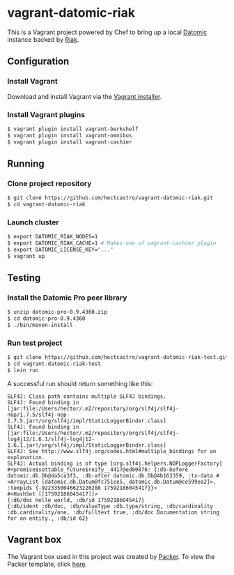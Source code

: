 # vagrant-datomic-riak

This is a Vagrant project powered by Chef to bring up a local
[Datomic](http://www.datomic.com) instance backed by
[Riak](https://basho.com/riak/).

## Configuration

### Install Vagrant

Download and install Vagrant via the
[Vagrant installer](http://downloads.vagrantup.com/).

### Install Vagrant plugins

``` bash
$ vagrant plugin install vagrant-berkshelf
$ vagrant plugin install vagrant-omnibus
$ vagrant plugin install vagrant-cachier
```

## Running

### Clone project repository

``` bash
$ git clone https://github.com/hectcastro/vagrant-datomic-riak.git
$ cd vagrant-datomic-riak
```

### Launch cluster

``` bash
$ export DATOMIC_RIAK_NODES=1
$ export DATOMIC_RIAK_CACHE=1 # Makes use of vagrant-cachier plugin
$ export DATOMIC_LICENSE_KEY="..."
$ vagrant up
```

## Testing

### Install the Datomic Pro peer library

```bash
$ unzip datomic-pro-0.9.4360.zip
$ cd datomic-pro-0.9.4360
$ ./bin/maven-install
```

### Run test project

```bash
$ git clone https://github.com/hectcastro/vagrant-datomic-riak-test.git
$ cd vagrant-datomic-riak-test
$ lein run
```

A successful run should return something like this:

```
SLF4J: Class path contains multiple SLF4J bindings.
SLF4J: Found binding in [jar:file:/Users/hector/.m2/repository/org/slf4j/slf4j-nop/1.7.5/slf4j-nop-1.7.5.jar!/org/slf4j/impl/StaticLoggerBinder.class]
SLF4J: Found binding in [jar:file:/Users/hector/.m2/repository/org/slf4j/slf4j-log4j12/1.6.1/slf4j-log4j12-1.6.1.jar!/org/slf4j/impl/StaticLoggerBinder.class]
SLF4J: See http://www.slf4j.org/codes.html#multiple_bindings for an explanation.
SLF4J: Actual binding is of type [org.slf4j.helpers.NOPLoggerFactory]
#<promise$settable_future$reify__4417@ed80876: {:db-before datomic.db.Db@da5ca3f3, :db-after datomic.db.Db@4b163359, :tx-data #<ArrayList [datomic.db.Datum@fc751ce5, datomic.db.Datum@ce599ea2]>, :tempids {-9223350046623220288 17592186045417}}>
#<HashSet [[17592186045417]]>
{:db/doc Hello world, :db/id 17592186045417}
{:db/ident :db/doc, :db/valueType :db.type/string, :db/cardinality :db.cardinality/one, :db/fulltext true, :db/doc Documentation string for an entity., :db/id 62}
```

## Vagrant box

The Vagrant box used in this project was created by
[Packer](http://www.packer.io). To view the Packer template, click
[here](https://github.com/opscode/bento/blob/master/packer/ubuntu-12.04-amd64.json).

